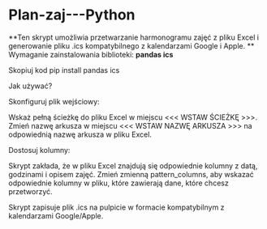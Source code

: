 # Plan-zaj---Python

**Ten skrypt umożliwia przetwarzanie harmonogramu zajęć z pliku Excel i generowanie pliku .ics kompatybilnego z kalendarzami Google i Apple.
**
Wymaganie zainstalowania biblioteki:
**pandas
ics**

Skopiuj kod
pip install pandas ics

Jak używać?

Skonfiguruj plik wejściowy:

Wskaż pełną ścieżkę do pliku Excel w miejscu <<< WSTAW ŚCIEŻKĘ >>>.
Zmień nazwę arkusza w miejscu <<< WSTAW NAZWĘ ARKUSZA >>> na odpowiednią nazwę arkusza w pliku Excel.


Dostosuj kolumny:

Skrypt zakłada, że w pliku Excel znajdują się odpowiednie kolumny z datą, godzinami i opisem zajęć. Zmień zmienną pattern_columns, aby wskazać odpowiednie kolumny w pliku, które zawierają dane, które chcesz przetworzyć.

Skrypt zapisuje plik .ics na pulpicie w formacie kompatybilnym z kalendarzami Google/Apple.
